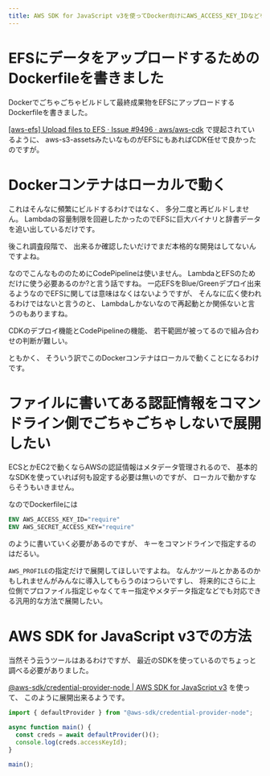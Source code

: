 ```yaml
---
title: AWS SDK for JavaScript v3を使ってDocker向けにAWS_ACCESS_KEY_IDなどを展開する
---
```


# EFSにデータをアップロードするためのDockerfileを書きました

Dockerでごちゃごちゃビルドして最終成果物をEFSにアップロードするDockerfileを書きました。

[[aws-efs] Upload files to EFS · Issue #9496 · aws/aws-cdk](https://github.com/aws/aws-cdk/issues/9496)
で提起されているように、
aws-s3-assetsみたいなものがEFSにもあればCDK任せで良かったのですが。

# Dockerコンテナはローカルで動く

これはそんなに頻繁にビルドするわけではなく、
多分二度と再ビルドしません。
Lambdaの容量制限を回避したかったのでEFSに巨大バイナリと辞書データを追い出しているだけです。

後これ調査段階で、
出来るか確認したいだけでまだ本格的な開発はしてないんですよね。

なのでこんなもののためにCodePipelineは使いません。
LambdaとEFSのためだけに使う必要あるのか?と言う話ですね。
一応EFSをBlue/Greenデプロイ出来るようなのでEFSに関しては意味はなくはないようですが、
そんなに広く使われるわけではないと言うのと、
Lambdaしかないなので再起動とか関係ないと言うのもありますね。

CDKのデプロイ機能とCodePipelineの機能、
若干範囲が被ってるので組み合わせの判断が難しい。

ともかく、
そういう訳でこのDockerコンテナはローカルで動くことになるわけです。

# ファイルに書いてある認証情報をコマンドライン側でごちゃごちゃしないで展開したい

ECSとかEC2で動くならAWSの認証情報はメタデータ管理されるので、
基本的なSDKを使っていれば何も設定する必要は無いのですが、
ローカルで動かすならそうもいきません。

なのでDockerfileには

~~~dockerfile
ENV AWS_ACCESS_KEY_ID="require"
ENV AWS_SECRET_ACCESS_KEY="require"
~~~

のように書いていく必要があるのですが、
キーをコマンドラインで指定するのはだるい。

`AWS_PROFILE`の指定だけで展開してほしいですよね。
なんかツールとかあるのかもしれませんがみんなに導入してもらうのはつらいですし、
将来的にさらに上位側でプロファイル指定じゃなくてキー指定やメタデータ指定などでも対応できる汎用的な方法で展開したい。

# AWS SDK for JavaScript v3での方法

当然そう云うツールはあるわけですが、
最近のSDKを使っているのでちょっと調べる必要がありました。

[\@aws-sdk/credential-provider-node | AWS SDK for JavaScript v3](https://docs.aws.amazon.com/AWSJavaScriptSDK/v3/latest/modules/_aws_sdk_credential_provider_node.html)
を使って、
このように展開出来るようです。

~~~ts
import { defaultProvider } from "@aws-sdk/credential-provider-node";

async function main() {
  const creds = await defaultProvider()();
  console.log(creds.accessKeyId);
}

main();
~~~
